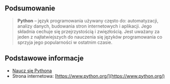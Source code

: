 ## Podsumowanie
> **Python** – język programowania używany często do: automatyzacji,  analizy danych, budowania stron internetowych i aplikacji. Jego składnia cechuje się przejrzystością i zwięzłością. Jest uważany za jeden z najłatwiejszych do nauczenia się języków programowania co sprzyja jego popularności w ostatnim czasie.

## Podstawowe informacje
- [Naucz się Pythona](https://learn-anything.xyz/programming/programming-languages/python)
- Strona internetowa: [https://www.python.org/](https://www.python.org/)
